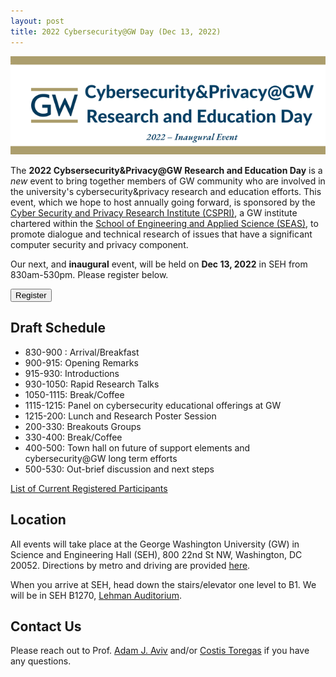 ```yaml
---
layout: post
title: 2022 Cybersecurity@GW Day (Dec 13, 2022)
---
```


<img class="banner-img" src="/imgs/cyber-day-logo.png">

<!-- # 2022 Cybersecurity&Privacy@GW Research and Education Day <br> *Inaugral Event* -->

The **2022 Cybsersecurity&Privacy@GW Research and Education Day** is a *new* event to bring together members of GW community who are involved in the university's cybersecurity&privacy research and education efforts. This event, which we hope to host annually going forward,  is sponsored by the [Cyber Security and Privacy Research Institute (CSPRI)](https://cspri.seas.gwu.edu/), a GW institute chartered within the [School of Engineering and Applied Science (SEAS)](https://seas.gwu.edu), to promote dialogue and technical research of issues that have a significant computer security and privacy component.

Our next, and **inaugural** event, will be held on **Dec 13, 2022** in SEH from 830am-530pm. Please register below.

<div class="reg-link">
<a href="https://docs.google.com/forms/d/e/1FAIpQLScMXPSUulo4vDVfhJA5t7L1RQPIPueJ4weK7bUJSjUZi7yjAQ/viewform?usp=sf_link:">
<button>Register</button>
</a>
</div>


## Draft Schedule

* 830-900 : Arrival/Breakfast
* 900-915: Opening Remarks 
* 915-930: Introductions
* 930-1050: Rapid Research Talks
* 1050-1115: Break/Coffee
* 1115-1215: Panel on cybersecurity educational offerings at GW
* 1215-200: Lunch and Research Poster Session
* 200-330: Breakouts Groups 
* 330-400: Break/Coffee
* 400-500: Town hall on future of support elements and cybersecurity@GW long term efforts
* 500-530: Out-brief discussion and next steps

[List of Current Registered Participants](participants/2022-participants)

## Location

All events will take place at the George Washington University (GW) in Science and Engineering Hall (SEH), 800 22nd St NW, Washington, DC 20052. Directions by metro and driving are provided [here](https://www.seas.gwu.edu/directions-campus).

When you arrive at SEH, head down the stairs/elevator one level to B1. We will be in SEH B1270, [Lehman Auditorium](https://seascf.seas.gwu.edu/lehman-auditorium).


## Contact Us

Please reach out to Prof. [Adam J. Aviv](email:aaviv@gwu.edu) and/or [Costis Toregas](email:toregas1@gwu.edu) if you have any questions.
